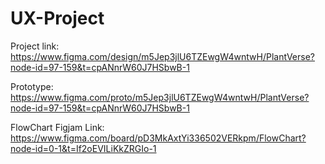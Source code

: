# UX-Project


Project link: https://www.figma.com/design/m5Jep3jlU6TZEwgW4wntwH/PlantVerse?node-id=97-159&t=cpANnrW60J7HSbwB-1


Prototype: https://www.figma.com/proto/m5Jep3jlU6TZEwgW4wntwH/PlantVerse?node-id=97-159&t=cpANnrW60J7HSbwB-1


FlowChart Figjam Link: https://www.figma.com/board/pD3MkAxtYi336502VERkpm/FlowChart?node-id=0-1&t=If2oEVILiKkZRGIo-1
